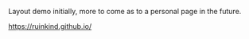 Layout demo initially, more to come as to a personal page in the future.

https://ruinkind.github.io/
